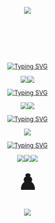 
<p align="center"><a href="https://www.japantimes.co.jp/uploads/imported_images/uploads/2019/08/kabukicho1.jpg" target="_blank" rel="noopener noreferrer"><img src="lightedit1080.gif" /></a>
</p>
<p><br><br><br><br><br></p>

<p align="center">
<a href="https://git.io/typing-svg"><img src="https://readme-typing-svg.demolab.com?font=Josefin+Sans&weight=680&size=26&letterSpacing=-1px&duration=1000&pause=1500&color=000001&background=EEEEEEFF&center=true&vCenter=true&repeat=false&width=140&height=34&lines=AVAILABLE" alt="Typing SVG" /></a>
</p>
<p align="center"><img src="https://ziadoua.github.io/m3-Markdown-Badges/badges/Python/python1.svg"><img src="https://ziadoua.github.io/m3-Markdown-Badges/badges/MySQL/mysql1.svg"></p>

<p align="center">
   <a href="https://git.io/typing-svg"><img src="https://readme-typing-svg.demolab.com?font=Josefin+Sans&weight=550&size=22&letterSpacing=0px&duration=01&pause=1&color=000001&background=EEEEEEFF&center=true&vCenter=true&repeat=false&width=90&height=34&lines=Prepare" alt="Typing SVG" /></a>
</p>
<p align="center"><img src="https://ziadoua.github.io/m3-Markdown-Badges/badges/C++/c++1.svg"><img src="https://ziadoua.github.io/m3-Markdown-Badges/badges/Django/django1.svg"></p>

<p align="center">
   <a href="https://git.io/typing-svg"><img src="https://readme-typing-svg.demolab.com?font=Josefin+Sans&weight=550&size=22&letterSpacing=0px&duration=01&pause=1&color=000001&background=EEEEEEFF&center=true&vCenter=true&repeat=false&width=60&height=34&lines=DAW" alt="Typing SVG" /></a>
</p>
<p align="center"><img src="https://ziadoua.github.io/m3-Markdown-Badges/badges/Ableton/ableton1.svg"></p>

<p align="center">
   <a href="https://git.io/typing-svg"><img src="https://readme-typing-svg.demolab.com?font=Josefin+Sans&weight=550&size=22&letterSpacing=0px&duration=01&pause=1&color=000001&background=EEEEEEFF&center=true&vCenter=true&repeat=false&width=70&height=34&lines=Media" alt="Typing SVG" /></a>
</p>
<p align="center"><img src="https://ziadoua.github.io/m3-Markdown-Badges/badges/Photoshop/photoshop1.svg"><img src="https://ziadoua.github.io/m3-Markdown-Badges/badges/Premiere/premiere1.svg"><img src="https://ziadoua.github.io/m3-Markdown-Badges/badges/Blender/blender1.svg"></p>

<p align="center"><strong style="font-size: 48px;">♟️</strong></p>
<p align="center"><img src="https://ziadoua.github.io/m3-Markdown-Badges/badges/ChessDOTcom/chessdotcom1.svg"></p>
<p><br><br><br></p>


